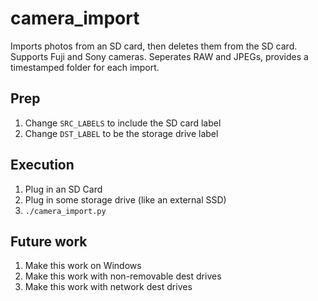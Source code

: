 # camera_import

Imports photos from an SD card, then deletes them from the SD card. Supports Fuji and Sony cameras. Seperates RAW and JPEGs, provides a timestamped folder for each import.

## Prep
1. Change `SRC_LABELS` to include the SD card label
2. Change `DST_LABEL` to be the storage drive label

## Execution

1. Plug in an SD Card
2. Plug in some storage drive (like an external SSD)
3. `./camera_import.py`

## Future work
1. Make this work on Windows
2. Make this work with non-removable dest drives
3. Make this work with network dest drives